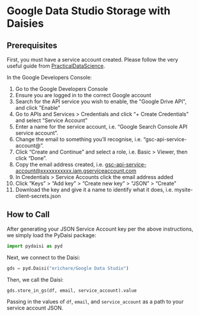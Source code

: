 # Google Data Studio Storage with Daisies

## Prerequisites

First, you must have a service account created. Please follow the very useful guide from [PracticalDataScience](https://practicaldatascience.co.uk/data-engineering/how-to-create-a-google-service-account-client-secrets-json-key).

In the Google Developers Console:

1. Go to the Google Developers Console
2. Ensure you are logged in to the correct Google account
3. Search for the API service you wish to enable, the "Google Drive API", and click "Enable"
4. Go to APIs and Services > Credentials and click “+ Create Credentials” and select “Service Account”
5. Enter a name for the service account, i.e. “Google Search Console API service account”.
6. Change the email to something you’ll recognise, i.e. “gsc-api-service-account@”.
7. Click “Create and Continue” and select a role, i.e. Basic > Viewer, then click “Done”.
8. Copy the email address created, i.e. gsc-api-service-account@xxxxxxxxxxx.iam.gserviceaccount.com
9. In Credentials > Service Accounts click the email address added
10. Click “Keys” > “Add key” > “Create new key” > “JSON” > “Create”
11. Download the key and give it a name to identify what it does, i.e. mysite-client-secrets.json

## How to Call

After generating your JSON Service Account key per the above instructions, we simply load the PyDaisi package:

```python
import pydaisi as pyd
```

Next, we connect to the Daisi:

```python
gds = pyd.Daisi("erichare/Google Data Studio")
```

Then, we call the Daisi:

```python
gds.store_in_gs(df, email, service_account).value
```

Passing in the values of `df`, `email`, and `service_account` as a path to your service account JSON.
